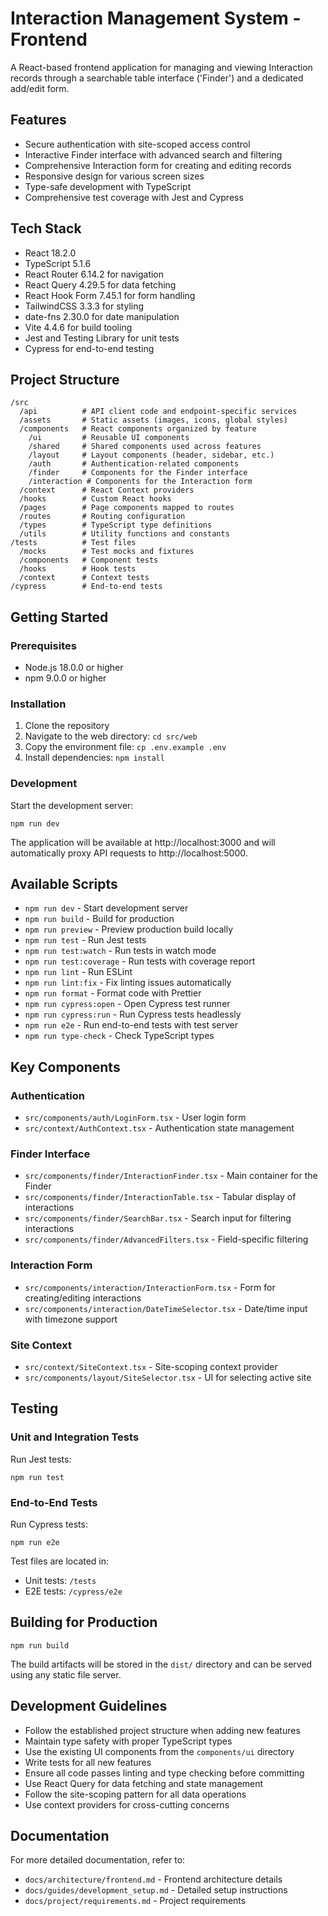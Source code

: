 # Interaction Management System - Frontend

A React-based frontend application for managing and viewing Interaction records through a searchable table interface ('Finder') and a dedicated add/edit form.

## Features

- Secure authentication with site-scoped access control
- Interactive Finder interface with advanced search and filtering
- Comprehensive Interaction form for creating and editing records
- Responsive design for various screen sizes
- Type-safe development with TypeScript
- Comprehensive test coverage with Jest and Cypress

## Tech Stack

- React 18.2.0
- TypeScript 5.1.6
- React Router 6.14.2 for navigation
- React Query 4.29.5 for data fetching
- React Hook Form 7.45.1 for form handling
- TailwindCSS 3.3.3 for styling
- date-fns 2.30.0 for date manipulation
- Vite 4.4.6 for build tooling
- Jest and Testing Library for unit tests
- Cypress for end-to-end testing

## Project Structure

```
/src
  /api          # API client code and endpoint-specific services
  /assets       # Static assets (images, icons, global styles)
  /components   # React components organized by feature
    /ui         # Reusable UI components
    /shared     # Shared components used across features
    /layout     # Layout components (header, sidebar, etc.)
    /auth       # Authentication-related components
    /finder     # Components for the Finder interface
    /interaction # Components for the Interaction form
  /context      # React Context providers
  /hooks        # Custom React hooks
  /pages        # Page components mapped to routes
  /routes       # Routing configuration
  /types        # TypeScript type definitions
  /utils        # Utility functions and constants
/tests          # Test files
  /mocks        # Test mocks and fixtures
  /components   # Component tests
  /hooks        # Hook tests
  /context      # Context tests
/cypress        # End-to-end tests
```

## Getting Started

### Prerequisites
- Node.js 18.0.0 or higher
- npm 9.0.0 or higher

### Installation
1. Clone the repository
2. Navigate to the web directory: `cd src/web`
3. Copy the environment file: `cp .env.example .env`
4. Install dependencies: `npm install`

### Development
Start the development server:
```
npm run dev
```
The application will be available at http://localhost:3000 and will automatically proxy API requests to http://localhost:5000.

## Available Scripts

- `npm run dev` - Start development server
- `npm run build` - Build for production
- `npm run preview` - Preview production build locally
- `npm run test` - Run Jest tests
- `npm run test:watch` - Run tests in watch mode
- `npm run test:coverage` - Run tests with coverage report
- `npm run lint` - Run ESLint
- `npm run lint:fix` - Fix linting issues automatically
- `npm run format` - Format code with Prettier
- `npm run cypress:open` - Open Cypress test runner
- `npm run cypress:run` - Run Cypress tests headlessly
- `npm run e2e` - Run end-to-end tests with test server
- `npm run type-check` - Check TypeScript types

## Key Components

### Authentication
- `src/components/auth/LoginForm.tsx` - User login form
- `src/context/AuthContext.tsx` - Authentication state management

### Finder Interface
- `src/components/finder/InteractionFinder.tsx` - Main container for the Finder
- `src/components/finder/InteractionTable.tsx` - Tabular display of interactions
- `src/components/finder/SearchBar.tsx` - Search input for filtering interactions
- `src/components/finder/AdvancedFilters.tsx` - Field-specific filtering

### Interaction Form
- `src/components/interaction/InteractionForm.tsx` - Form for creating/editing interactions
- `src/components/interaction/DateTimeSelector.tsx` - Date/time input with timezone support

### Site Context
- `src/context/SiteContext.tsx` - Site-scoping context provider
- `src/components/layout/SiteSelector.tsx` - UI for selecting active site

## Testing

### Unit and Integration Tests
Run Jest tests:
```
npm run test
```

### End-to-End Tests
Run Cypress tests:
```
npm run e2e
```

Test files are located in:
- Unit tests: `/tests`
- E2E tests: `/cypress/e2e`

## Building for Production

```
npm run build
```

The build artifacts will be stored in the `dist/` directory and can be served using any static file server.

## Development Guidelines

- Follow the established project structure when adding new features
- Maintain type safety with proper TypeScript types
- Use the existing UI components from the `components/ui` directory
- Write tests for all new features
- Ensure all code passes linting and type checking before committing
- Use React Query for data fetching and state management
- Follow the site-scoping pattern for all data operations
- Use context providers for cross-cutting concerns

## Documentation

For more detailed documentation, refer to:
- `docs/architecture/frontend.md` - Frontend architecture details
- `docs/guides/development_setup.md` - Detailed setup instructions
- `docs/project/requirements.md` - Project requirements
